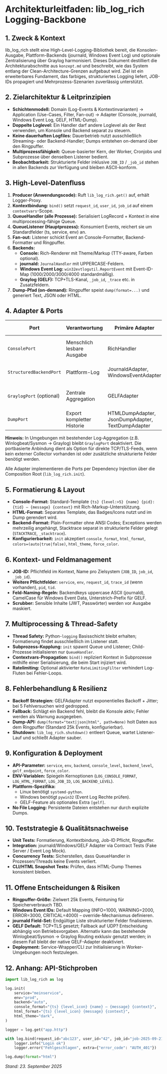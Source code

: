 # Architekturleitfaden: lib_log_rich Logging-Backbone

## 1. Zweck & Kontext
lib_log_rich stellt eine High-Level-Logging-Bibliothek bereit, die Konsolen-Ausgabe, Plattform-Backends (journald, Windows Event Log) und optionale Zentralisierung über Graylog harmonisiert. Dieses Dokument destilliert die Architekturabschnitte aus `konzept.md` und beschreibt, wie das System entlang der Clean-Architecture-Grenzen aufgebaut wird. Ziel ist ein erweiterbares Fundament, das farbiges, strukturiertes Logging liefert, JOB-IDs propagiert und Mehrprozess-Szenarien zuverlässig unterstützt.

## 2. Zielarchitektur & Leitprinzipien
- **Schichtenmodell:** Domain (Log-Events & Kontextinvarianten) → Application (Use-Cases, Filter, Fan-out) → Adapter (Console, journald, Windows Event Log, GELF, HTML-Dump).
- **Doppelte Loglevel:** Ein Handler darf andere Loglevel als der Rest verwenden, um Konsole und Backend separat zu steuern.
- **Keine dauerhaften Logfiles:** Dauerbetrieb nutzt ausschließlich Streaming- oder Backend-Handler; Dumps entstehen on-demand über den Ringpuffer.
- **Multiprozessfähigkeit:** Queue-basierter Kern, der Worker, Cronjobs und Subprozesse über denselben Listener bedient.
- **Beobachtbarkeit:** Strukturierte Felder inklusive `JOB_ID` / `_job_id` stehen in allen Backends zur Verfügung und bleiben ASCII-konform.

## 3. High-Level-Datenfluss
1. **Producer (Anwendungscode):** Ruft `lib_log_rich.get()` auf, erhält Logger-Proxy.
2. **Kontextbindung:** `bind()` setzt `request_id`, `user_id`, `job_id` auf einem `contextvars`-Scope.
3. **QueueHandler (alle Prozesse):** Serialisiert LogRecord + Kontext in eine multiprocessing-fähige Queue.
4. **QueueListener (Hauptprozess):** Konsumiert Events, reichert sie um Standardfelder (ts, service, env) an.
5. **Fan-out:** Listener schickt Event an Console-Formatter, Backend-Formatter und Ringpuffer.
6. **Backends:**
   - **Console:** Rich-Renderer mit Theme/Markup (TTY-aware, Farben optional).
   - **journald:** `JournalHandler` mit UPPERCASE-Feldern.
   - **Windows Event Log:** `win32evtlogutil.ReportEvent` mit Event-ID-Map (1000/2000/3000/4000 standardmäßig).
   - **Graylog (GELF):** TCP+TLS-Kanal, `_job_id`, `_trace` etc. in Zusatzfeldern.
7. **Dump-Pfad (on-demand):** Ringpuffer speist `dump(format=...)` und generiert Text, JSON oder HTML.

## 4. Adapter & Ports
| Port | Verantwortung | Primäre Adapter | Besondere Anforderungen |
| --- | --- | --- | --- |
| `ConsolePort` | Menschlich lesbare Ausgabe | RichHandler | Auto-Detection TTY, `force_color`/`no_color`, Unicode-Icons nur hier |
| `StructuredBackendPort` | Plattform-Log | JournaldAdapter, WindowsEventAdapter | Keine Farben/Icons, Mapping Python-Level → Zielpriorität |
| `GraylogPort` (optional) | Zentrale Aggregation | GELFAdapter | TCP+TLS Standard, Backoff+Retry, Dropping bei Dauerfehler |
| `DumpPort` | Export kompletter Historie | HTMLDumpAdapter, JsonDumpAdapter, TextDumpAdapter | Eigenes Format pro Medium, nutzt Ringpuffer |

**Hinweis:** In Umgebungen mit bestehender Log-Aggregation (z.B. Winlogbeat/Sysmon → Graylog) bleibt `GraylogPort` deaktiviert. Die portbasierte Anbindung dient als Option für direkte TCP/TLS-Feeds, wenn kein externer Collector vorhanden ist oder zusätzliche strukturierte Felder benötigt werden.

Alle Adapter implementieren die Ports per Dependency Injection über die Composition Root (`lib_log_rich.init`).

## 5. Formatierung & Layout
- **Console-Format:** Standard-Template `{ts} {level:>5} {name} {pid}:{tid} — {message} {context}` mit Rich-Markup-Unterstützung.
- **HTML-Format:** Separates Template, das Badges/Icons nutzt und im Dump gerendert wird.
- **Backend-Format:** Plain-Formatter ohne ANSI Codes; Exceptions werden mehrzeilig angehängt, Stacktrace separat in strukturierte Felder gelegt (`STACKTRACE`, `_stacktrace`).
- **Konfigurierbarkeit:** `init` akzeptiert `console_format`, `html_format`, `colors=(auto|true|false)`, `html_theme`, `force_color`.

## 6. Kontext- und Feldmanagement
- **JOB-ID:** Pflichtfeld im Kontext, Name pro Zielsystem (`JOB_ID`, `job_id`, `_job_id`).
- **Weitere Pflichtfelder:** `service`, `env`, `request_id`, `trace_id` (wenn vorhanden), `pid`, `tid`.
- **Feld-Naming-Regeln:** Backendkeys uppercase ASCII (journald), CamelCase für Windows Event Data, Unterstrich-Prefix für GELF.
- **Scrubber:** Sensible Inhalte (JWT, Passwörter) werden vor Ausgabe maskiert.

## 7. Multiprocessing & Thread-Safety
- **Thread Safety:** Python-`logging` Basisschicht bleibt erhalten; Formatierung findet ausschließlich im Listener statt.
- **Subprozess-Kopplung:** `init` spawnt Queue und Listener; Child-Prozesse initialisieren nur `QueueHandler`.
- **Contextvars-Propagation:** `bind()` repliziert Kontext in Subprozesse mithilfe einer Serialisierung, die beim Start injiziert wird.
- **Ratelimiting:** Optional aktivierter `RateLimitingFilter` verhindert Log-Fluten bei Fehler-Loops.

## 8. Fehlerbehandlung & Resilienz
- **Backoff Strategien:** GELFAdapter nutzt exponentielles Backoff + Jitter; bei 5 Fehlversuchen wird gedropped.
- **Fallback:** Schlägt ein Backend fehl, bleibt die Konsole aktiv; Fehler werden als Warnung ausgegeben.
- **Dump-API:** `dump(format="text|json|html", path=None)` holt Daten aus dem Ringpuffer (Standard 25k Events, konfigurierbar).
- **Shutdown:** `lib_log_rich.shutdown()` entleert Queue, wartet Listener-Lauf und schließt Adapter sauber.

## 9. Konfiguration & Deployment
- **API-Parameter:** `service`, `env`, `backend`, `console_level`, `backend_level`, `gelf_endpoint`, `force_color`.
- **ENV-Variablen:** Spiegeln Kernoptionen (`LOG_CONSOLE_FORMAT`, `LOG_HTML_FORMAT`, `LOG_JOB_ID`, `LOG_BACKEND_LEVEL`).
- **Plattform-Spezifika:**
  - Linux benötigt `systemd-python`.
  - Windows benötigt `pywin32` (Event Log Rechte prüfen).
  - GELF-Feature als optionales Extra `[gelf]`.
- **No File Logging:** Persistente Dateien entstehen nur durch explizite Dumps.

## 10. Teststrategie & Qualitätsnachweise
- **Unit Tests:** Formatierung, Kontextbindung, Job-ID Pflicht, Ringpuffer.
- **Integration:** journald/Windows/GELF Adapter via Contract Tests (Fake Server / Event Log Mock).
- **Concurrency Tests:** Sicherstellen, dass QueueHandler in Prozessen/Threads keine Events verliert.
- **CLI/HTML Snapshot Tests:** Prüfen, dass HTML-Dump Themes konsistent bleiben.

## 11. Offene Entscheidungen & Risiken
- **Ringpuffer-Größe:** Zielwert 25k Events, Feintuning für Speicherverbrauch TBD.
- **Windows Event IDs:** Default Mapping (INFO=1000, WARNING=2000, ERROR=3000, CRITICAL=4000) – override-Mechanismus definieren.
- **journald Field-Set:** Endgültige Liste strukturierter Felder finalisieren.
- **GELF Default:** TCP+TLS gesetzt; Fallback auf UDP? Entscheidung abhängig von Betriebsvorgaben. Alternativ kann das bestehende Winlogbeat/Sysmon → Graylog Routing exklusiv genutzt werden; in diesem Fall bleibt der native GELF-Adapter deaktiviert.
- **Deployment:** Service-Wrapper/CLI zur Initialisierung in Worker-Umgebungen noch festzulegen.

## 12. Anhang: API-Stichproben
```python
import lib_log_rich as log

log.init(
    service="meinservice",
    env="prod",
    backend="auto",
    console_format="{ts} {level_icon} {name} — {message} {context}",
    html_format="{ts} {level_icon} {message} {context}",
    html_theme="dark",
)

logger = log.get("app.http")

with log.bind(request_id="abc123", user_id="42", job_id="job-2025-09-21-001"):
    logger.info("Login ok")
    logger.error("Fehlgeschlagen", extra={"error_code": "AUTH_401"})

log.dump(format="html")
```

*Stand: 23. September 2025*
